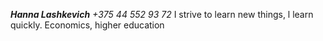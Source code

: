 ***Hanna Lashkevich***
_+375 44 552 93 72_
I strive to learn new things, l learn quickly.
Economics, higher education
